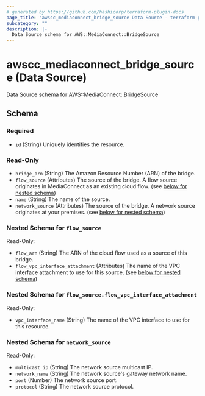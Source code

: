 ```yaml
---
# generated by https://github.com/hashicorp/terraform-plugin-docs
page_title: "awscc_mediaconnect_bridge_source Data Source - terraform-provider-awscc"
subcategory: ""
description: |-
  Data Source schema for AWS::MediaConnect::BridgeSource
---
```


# awscc_mediaconnect_bridge_source (Data Source)

Data Source schema for AWS::MediaConnect::BridgeSource



<!-- schema generated by tfplugindocs -->
## Schema

### Required

- `id` (String) Uniquely identifies the resource.

### Read-Only

- `bridge_arn` (String) The Amazon Resource Number (ARN) of the bridge.
- `flow_source` (Attributes) The source of the bridge. A flow source originates in MediaConnect as an existing cloud flow. (see [below for nested schema](#nestedatt--flow_source))
- `name` (String) The name of the source.
- `network_source` (Attributes) The source of the bridge. A network source originates at your premises. (see [below for nested schema](#nestedatt--network_source))

<a id="nestedatt--flow_source"></a>
### Nested Schema for `flow_source`

Read-Only:

- `flow_arn` (String) The ARN of the cloud flow used as a source of this bridge.
- `flow_vpc_interface_attachment` (Attributes) The name of the VPC interface attachment to use for this source. (see [below for nested schema](#nestedatt--flow_source--flow_vpc_interface_attachment))

<a id="nestedatt--flow_source--flow_vpc_interface_attachment"></a>
### Nested Schema for `flow_source.flow_vpc_interface_attachment`

Read-Only:

- `vpc_interface_name` (String) The name of the VPC interface to use for this resource.



<a id="nestedatt--network_source"></a>
### Nested Schema for `network_source`

Read-Only:

- `multicast_ip` (String) The network source multicast IP.
- `network_name` (String) The network source's gateway network name.
- `port` (Number) The network source port.
- `protocol` (String) The network source protocol.
